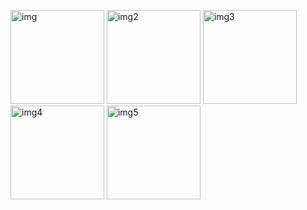 <p align="left">
  <img src="https://github.com/Awa-200/Do-List/assets/73531520/946c7153-cab3-446e-9311-04c82326fa54" alt="img" width="150">
  <img src="https://github.com/Awa-200/Do-List/assets/73531520/a96eff7a-3755-4ab6-815a-a1740b82e93b" alt="img2" width="150">
  <img src="https://github.com/Awa-200/Do-List/assets/73531520/a70fd7f3-2a6e-426b-9881-6fae32394201" alt="img3" width="150">
  <img src="https://github.com/Awa-200/Do-List/assets/73531520/ec96976d-30d5-4b61-8167-e95e1b00c5a5" alt="img4" width="150">
  <img src="https://github.com/Awa-200/Do-List/assets/73531520/a6a46202-038c-41ac-84b8-a8e291b3640a" alt="img5" width="150">
</p>
